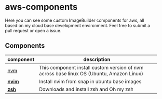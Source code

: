 # aws-components
Here you can see some custom ImageBuilder components for aws, all based on my cloud base development environment. Feel free to submit a pull request or open a issue.

## Components

| component | description |
| ---- | --- |
| [nvm](./nvm) | This component install custom version of nvm across base linux OS (Ubuntu, Amazon Linux) |
| [__nvim__](./nvim) | Install nvim from snap in ubuntu base images |
| [__zsh__](./zsh) | Downloads and install zsh and Oh my zsh | 